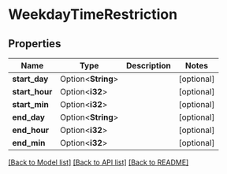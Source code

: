 # WeekdayTimeRestriction

## Properties

Name | Type | Description | Notes
------------ | ------------- | ------------- | -------------
**start_day** | Option<**String**> |  | [optional]
**start_hour** | Option<**i32**> |  | [optional]
**start_min** | Option<**i32**> |  | [optional]
**end_day** | Option<**String**> |  | [optional]
**end_hour** | Option<**i32**> |  | [optional]
**end_min** | Option<**i32**> |  | [optional]

[[Back to Model list]](../README.md#documentation-for-models) [[Back to API list]](../README.md#documentation-for-api-endpoints) [[Back to README]](../README.md)


